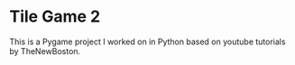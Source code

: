 # Tile Game 2

This is a Pygame project I worked on in Python based on
 youtube tutorials by TheNewBoston. 

